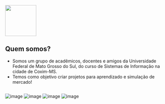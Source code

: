 <img src="https://avatars.githubusercontent.com/u/106643709?s=400&u=13ee3fc87aeee0c2b8bae1a83b28a504e239ee35&v=4" width="100px"/>

 ## Quem somos?
 * Somos um grupo de acadêmicos, docentes e amigos da Universidade Federal de Mato Grosso do Sul,
 do curso de Sistemas de Informação na cidade de Coxim-MS.
 * Temos como objetivo criar projetos para aprendizado e simulação de mercado!

##
![image](https://img.shields.io/badge/GitHub-100000?style=for-the-badge&logo=github&logoColor=white)
![image](https://img.shields.io/badge/HTML-239120?style=for-the-badge&logo=html5&logoColor=white)
![image](https://img.shields.io/badge/CSS3-1572B6?style=for-the-badge&logo=css3&logoColor=white)
![image](https://img.shields.io/badge/JavaScript-323330?style=for-the-badge&logo=javascript&logoColor=F7DF1E)
<!--

**Here are some ideas to get you started:**

🙋‍♀️ A short introduction - what is your organization all about?
🌈 Contribution guidelines - how can the community get involved?
👩‍💻 Useful resources - where can the community find your docs? Is there anything else the community should know?
🍿 Fun facts - what does your team eat for breakfast?
🧙 Remember, you can do mighty things with the power of [Markdown](https://docs.github.com/github/writing-on-github/getting-started-with-writing-and-formatting-on-github/basic-writing-and-formatting-syntax)
-->

